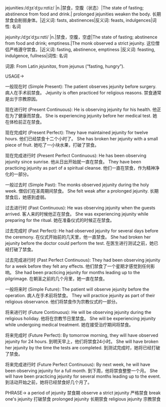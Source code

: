 jejunities:/dʒɛˈdʒuːnɪtiz/
|n.|禁食，空腹（状态）|The state of fasting; abstinence from food and drink.| prolonged jejunities weaken the body. 长期禁食会削弱身体。|近义词: fasts, abstinences|反义词: feasts, indulgences|词性: 名词

jejunity:/dʒɛˈdʒuːnɪti/
|n.|禁食，空腹，空虚|The state of fasting; abstinence from food and drink; emptiness.|The monk observed a strict jejunity.  这位僧侣严格遵守禁食。|近义词: fasting, abstinence, emptiness |反义词: feasting, indulgence, fullness|词性: 名词


词源:
From Latin *jejunitas*, from jejunus (“fasting, hungry”).

USAGE->

一般现在时 (Simple Present):
The patient observes jejunity before surgery. 病人在手术前禁食。
Jejunity is often practiced for religious reasons. 禁食通常是出于宗教原因。


现在进行时 (Present Continuous):
He is observing jejunity for his health. 他正在为了健康而禁食。
She is experiencing jejunity before her medical test.  她在体检前正在禁食。


现在完成时 (Present Perfect):
They have maintained jejunity for twelve hours. 他们已经禁食十二个小时了。
She has broken her jejunity with a small piece of fruit. 她吃了一小块水果，打破了禁食。


现在完成进行时 (Present Perfect Continuous):
He has been observing jejunity since sunrise. 他从日出开始就一直在禁食。
They have been practicing jejunity as part of a spiritual cleanse.  他们一直在禁食，作为精神净化的一部分。


一般过去时 (Simple Past):
The monks observed jejunity during the holy week.  僧侣们在圣周期间禁食。
She felt weak after a prolonged jejunity. 长期禁食后，她感到虚弱。


过去进行时 (Past Continuous):
He was observing jejunity when the guests arrived. 客人来的时候他正在禁食。
She was experiencing jejunity while preparing for the ritual.  她在准备仪式的时候正在禁食。


过去完成时 (Past Perfect):
He had observed jejunity for several days before the ceremony.  在仪式开始前的几天里，他一直禁食。
She had broken her jejunity before the doctor could perform the test.  在医生进行测试之前，她已经打破了禁食。


过去完成进行时 (Past Perfect Continuous):
They had been observing jejunity for a week before they felt any effects.  他们禁食了一个星期才感觉到任何影响。
She had been practicing jejunity for months leading up to the pilgrimage.  在朝圣之前的几个月里，她一直在禁食。


一般将来时 (Simple Future):
The patient will observe jejunity before the operation. 病人在手术前将禁食。
They will practice jejunity as part of their religious observance.  他们将禁食作为宗教仪式的一部分。


将来进行时 (Future Continuous):
He will be observing jejunity during the religious holiday. 他将在宗教节日里禁食。
She will be experiencing jejunity while undergoing medical treatment.  她在接受治疗期间将禁食。


将来完成时 (Future Perfect):
By tomorrow morning, they will have observed jejunity for 24 hours. 到明天早上，他们将禁食24小时。
She will have broken her jejunity by the time the tests are completed.  到测试完成时，她将已经打破了禁食。


将来完成进行时 (Future Perfect Continuous):
By next week, he will have been observing jejunity for a full month.  到下周，他将禁食整整一个月。
She will have been practicing jejunity for several months leading up to the event. 到活动开始之前，她将已经禁食好几个月了。


PHRASE->
a period of jejunity 禁食期
observe a strict jejunity 严格禁食
break one's jejunity 打破禁食
prolonged jejunity 长期禁食
religious jejunity 宗教禁食
